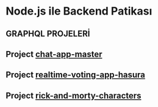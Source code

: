 # Node.js ile Backend Patikası
## GRAPHQL PROJELERİ
   ## Project    [chat-app-master](graphql/chat-app-master/)
   ## Project    [realtime-voting-app-hasura](graphql/realtime-voting-app-hasura/)
   ## Project    [rick-and-morty-characters](graphql/rick-and-morty-characters/)